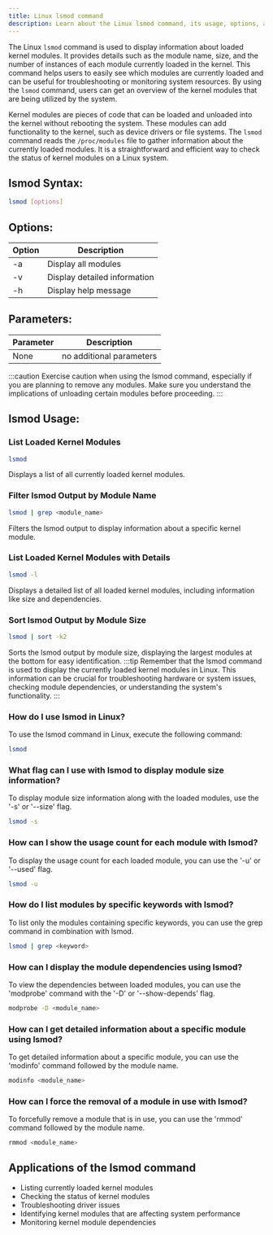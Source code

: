 ```yaml
---
title: Linux lsmod command
description: Learn about the Linux lsmod command, its usage, options, and how it helps in displaying information about loaded kernel modules.
---
```


The Linux `lsmod` command is used to display information about loaded kernel modules. It provides details such as the module name, size, and the number of instances of each module currently loaded in the kernel. This command helps users to easily see which modules are currently loaded and can be useful for troubleshooting or monitoring system resources. By using the `lsmod` command, users can get an overview of the kernel modules that are being utilized by the system.

Kernel modules are pieces of code that can be loaded and unloaded into the kernel without rebooting the system. These modules can add functionality to the kernel, such as device drivers or file systems. The `lsmod` command reads the `/proc/modules` file to gather information about the currently loaded modules. It is a straightforward and efficient way to check the status of kernel modules on a Linux system.

## lsmod Syntax:
```bash
lsmod [options]
```
## Options:
| Option | Description                     |
|--------|---------------------------------|
| -a     | Display all modules             |
| -v     | Display detailed information    |
| -h     | Display help message            |

## Parameters:
| Parameter | Description                     |
|-----------|---------------------------------|
| None      | no additional parameters        |

:::caution
Exercise caution when using the lsmod command, especially if you are planning to remove any modules. Make sure you understand the implications of unloading certain modules before proceeding.
:::
## lsmod Usage:
### List Loaded Kernel Modules
```bash
lsmod
```
Displays a list of all currently loaded kernel modules.

### Filter lsmod Output by Module Name
```bash
lsmod | grep <module_name>
```
Filters the lsmod output to display information about a specific kernel module.

### List Loaded Kernel Modules with Details
```bash
lsmod -l
```
Displays a detailed list of all loaded kernel modules, including information like size and dependencies.

### Sort lsmod Output by Module Size
```bash
lsmod | sort -k2
```
Sorts the lsmod output by module size, displaying the largest modules at the bottom for easy identification.
:::tip
Remember that the lsmod command is used to display the currently loaded kernel modules in Linux. This information can be crucial for troubleshooting hardware or system issues, checking module dependencies, or understanding the system's functionality.
:::

### How do I use lsmod in Linux?
To use the lsmod command in Linux, execute the following command:
```bash
lsmod
```

### What flag can I use with lsmod to display module size information?
To display module size information along with the loaded modules, use the '-s' or '--size' flag. 
```bash
lsmod -s
```

### How can I show the usage count for each module with lsmod?
To display the usage count for each loaded module, you can use the '-u' or '--used' flag.
```bash
lsmod -u
```

### How do I list modules by specific keywords with lsmod?
To list only the modules containing specific keywords, you can use the grep command in combination with lsmod. 
```bash
lsmod | grep <keyword>
```

### How can I display the module dependencies using lsmod?
To view the dependencies between loaded modules, you can use the 'modprobe' command with the '-D' or '--show-depends' flag.
```bash
modprobe -D <module_name>
```

### How can I get detailed information about a specific module using lsmod?
To get detailed information about a specific module, you can use the 'modinfo' command followed by the module name.
```bash
modinfo <module_name>
```

### How can I force the removal of a module in use with lsmod?
To forcefully remove a module that is in use, you can use the 'rmmod' command followed by the module name.
```bash
rmmod <module_name>
```
## Applications of the lsmod command

- Listing currently loaded kernel modules
- Checking the status of kernel modules
- Troubleshooting driver issues
- Identifying kernel modules that are affecting system performance
- Monitoring kernel module dependencies